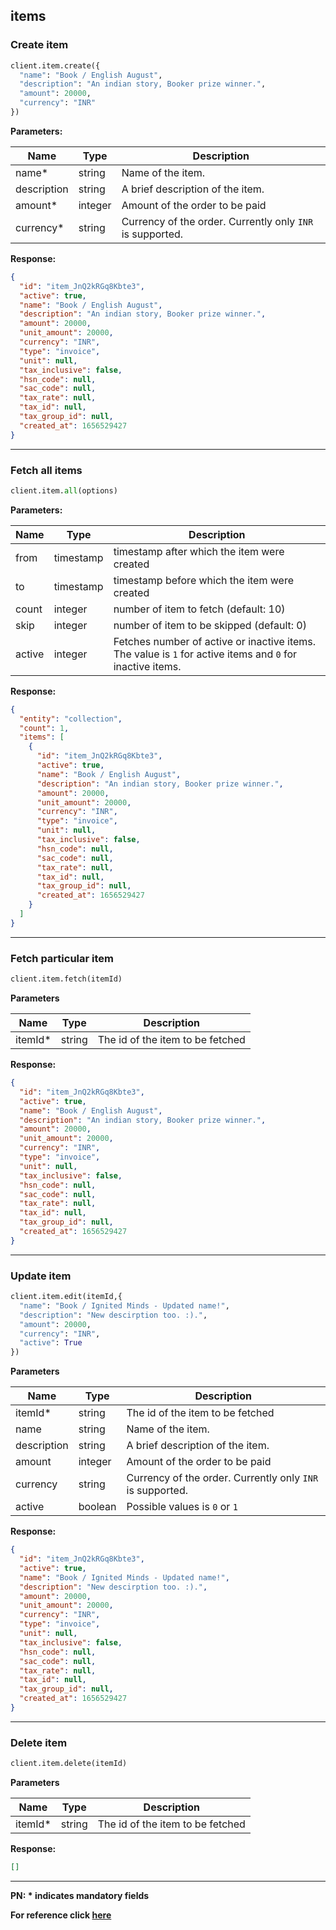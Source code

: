 ## items

### Create item

```py
client.item.create({
  "name": "Book / English August",
  "description": "An indian story, Booker prize winner.",
  "amount": 20000,
  "currency": "INR"
})
```

**Parameters:**

| Name        | Type    | Description                                               |
| ----------- | ------- | --------------------------------------------------------- |
| name\*      | string  | Name of the item.                                         |
| description | string  | A brief description of the item.                          |
| amount\*    | integer | Amount of the order to be paid                            |
| currency\*  | string  | Currency of the order. Currently only `INR` is supported. |

**Response:**

```json
{
  "id": "item_JnQ2kRGq8Kbte3",
  "active": true,
  "name": "Book / English August",
  "description": "An indian story, Booker prize winner.",
  "amount": 20000,
  "unit_amount": 20000,
  "currency": "INR",
  "type": "invoice",
  "unit": null,
  "tax_inclusive": false,
  "hsn_code": null,
  "sac_code": null,
  "tax_rate": null,
  "tax_id": null,
  "tax_group_id": null,
  "created_at": 1656529427
}
```

---

### Fetch all items

```py
client.item.all(options)
```

**Parameters:**

| Name   | Type      | Description                                                                                               |
| ------ | --------- | --------------------------------------------------------------------------------------------------------- |
| from   | timestamp | timestamp after which the item were created                                                               |
| to     | timestamp | timestamp before which the item were created                                                              |
| count  | integer   | number of item to fetch (default: 10)                                                                     |
| skip   | integer   | number of item to be skipped (default: 0)                                                                 |
| active | integer   | Fetches number of active or inactive items. The value is `1` for active items and `0` for inactive items. |

**Response:**

```json
{
  "entity": "collection",
  "count": 1,
  "items": [
    {
      "id": "item_JnQ2kRGq8Kbte3",
      "active": true,
      "name": "Book / English August",
      "description": "An indian story, Booker prize winner.",
      "amount": 20000,
      "unit_amount": 20000,
      "currency": "INR",
      "type": "invoice",
      "unit": null,
      "tax_inclusive": false,
      "hsn_code": null,
      "sac_code": null,
      "tax_rate": null,
      "tax_id": null,
      "tax_group_id": null,
      "created_at": 1656529427
    }
  ]
}
```

---

### Fetch particular item

```py
client.item.fetch(itemId)
```

**Parameters**

| Name     | Type   | Description                      |
| -------- | ------ | -------------------------------- |
| itemId\* | string | The id of the item to be fetched |

**Response:**

```json
{
  "id": "item_JnQ2kRGq8Kbte3",
  "active": true,
  "name": "Book / English August",
  "description": "An indian story, Booker prize winner.",
  "amount": 20000,
  "unit_amount": 20000,
  "currency": "INR",
  "type": "invoice",
  "unit": null,
  "tax_inclusive": false,
  "hsn_code": null,
  "sac_code": null,
  "tax_rate": null,
  "tax_id": null,
  "tax_group_id": null,
  "created_at": 1656529427
}
```

---

### Update item

```py
client.item.edit(itemId,{
  "name": "Book / Ignited Minds - Updated name!",
  "description": "New descirption too. :).",
  "amount": 20000,
  "currency": "INR",
  "active": True
})
```

**Parameters**

| Name        | Type    | Description                                               |
| ----------- | ------- | --------------------------------------------------------- |
| itemId\*    | string  | The id of the item to be fetched                          |
| name        | string  | Name of the item.                                         |
| description | string  | A brief description of the item.                          |
| amount      | integer | Amount of the order to be paid                            |
| currency    | string  | Currency of the order. Currently only `INR` is supported. |
| active      | boolean | Possible values is `0` or `1`                             |

**Response:**

```json
{
  "id": "item_JnQ2kRGq8Kbte3",
  "active": true,
  "name": "Book / Ignited Minds - Updated name!",
  "description": "New descirption too. :).",
  "amount": 20000,
  "unit_amount": 20000,
  "currency": "INR",
  "type": "invoice",
  "unit": null,
  "tax_inclusive": false,
  "hsn_code": null,
  "sac_code": null,
  "tax_rate": null,
  "tax_id": null,
  "tax_group_id": null,
  "created_at": 1656529427
}
```

---

### Delete item

```py
client.item.delete(itemId)
```

**Parameters**

| Name     | Type   | Description                      |
| -------- | ------ | -------------------------------- |
| itemId\* | string | The id of the item to be fetched |

**Response:**

```json
[]
```

---

**PN: \* indicates mandatory fields**

**For reference click [here](https://razorpay.com/docs/api/items)**
